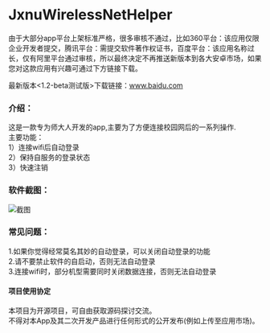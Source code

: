 # JxnuWirelessNetHelper
由于大部分app平台上架标准严格，很多审核不通过，比如360平台：该应用仅限企业开发者提交，腾讯平台：需提交软件著作权证书，百度平台：该应用名称过长，仅有阿里平台通过审核，所以最终决定不再推送新版本到各大安卓市场，如果您对这款应用有兴趣可通过下方链接下载。<br>

最新版本<1.2-beta测试版>下载链接：www.baidu.com<br>

### 介绍：<br>
这是一款专为师大人开发的app,主要为了方便连接校园网后的一系列操作.<br>
主要功能：<br>
1）连接wifi后自动登录<br>
2）保持自服务的登录状态<br>
3）快速注销<br>
  
### 软件截图：<br>
![截图](https://github.com/mgzgithub/JxnuWirelessNetHelper/img/sreen.png)

### 常见问题：<br>
1.如果你觉得经常莫名其妙的自动登录，可以关闭自动登录的功能<br>
2.请不要禁止软件的自启动，否则无法自动登录<br>
3.连接wifi时，部分机型需要同时关闭数据连接，否则无法自动登录<br>


#### 项目使用协定<br>
本项目为开源项目，可自由获取源码探讨交流。<br>
不得对本App及其二次开发产品进行任何形式的公开发布(例如上传至应用市场)。<br>
